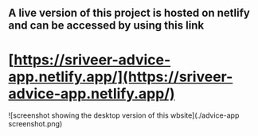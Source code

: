 ## A live version of this project is hosted on netlify and can be accessed by using this link 
# [https://sriveer-advice-app.netlify.app/](https://sriveer-advice-app.netlify.app/)

![screenshot showing the desktop version of this wbsite](./advice-app screenshot.png)
